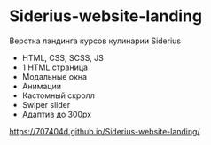 # Siderius-website-landing
Верстка лэндинга курсов кулинарии Siderius

- HTML, CSS, SCSS, JS
- 1 HTML страница
- Модальные окна
- Анимации
- Кастомный скролл
- Swiper slider 
- Адаптив до 300px


https://707404d.github.io/Siderius-website-landing/
